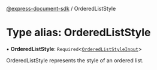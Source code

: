 [@express-document-sdk](../overview.md) / OrderedListStyle

# Type alias: OrderedListStyle

• **OrderedListStyle**: `Required`<[`OrderedListStyleInput`](../interfaces/OrderedListStyleInput.md)\>

OrderedListStyle represents the style of an ordered list.
